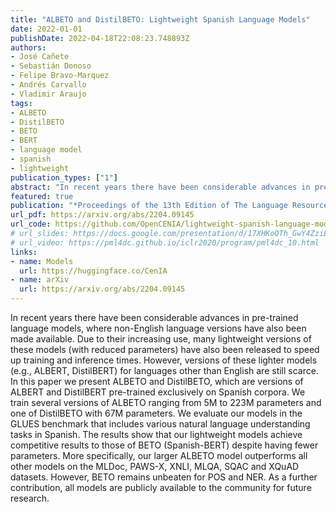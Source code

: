 ```yaml
---
title: "ALBETO and DistilBETO: Lightweight Spanish Language Models"
date: 2022-01-01
publishDate: 2022-04-18T22:08:23.748893Z
authors:
- José Cañete
- Sebastián Donoso
- Felipe Bravo-Marquez
- Andrés Carvallo
- Vladimir Araujo
tags:
- ALBETO
- DistilBETO
- BETO
- BERT
- language model
- spanish
- lightweight
publication_types: ["1"]
abstract: "In recent years there have been considerable advances in pre-trained language models, where non-English language versions have also been made available. Due to their increasing use, many lightweight versions of these models (with reduced parameters) have also been released to speed up training and inference times. However, versions of these lighter models (e.g., ALBERT, DistilBERT) for languages other than English are still scarce. In this paper we present ALBETO and DistilBETO, which are versions of ALBERT and DistilBERT pre-trained exclusively on Spanish corpora. We train several versions of ALBETO ranging from 5M to 223M parameters and one of DistilBETO with 67M parameters. We evaluate our models in the GLUES benchmark that includes various natural language understanding tasks in Spanish. The results show that our lightweight models achieve competitive results to those of BETO (Spanish-BERT) despite having fewer parameters. More specifically, our larger ALBETO model outperforms all other models on the MLDoc, PAWS-X, XNLI, MLQA, SQAC and XQuAD datasets. However, BETO remains unbeaten for POS and NER. As a further contribution, all models are publicly available to the community for future research."
featured: true
publication: "*Proceedings of the 13th Edition of The Language Resources and Evaluation Conference (LREC), Marseille, France.* (to appear)"
url_pdf: https://arxiv.org/abs/2204.09145
url_code: https://github.com/OpenCENIA/lightweight-spanish-language-models
# url_slides: https://docs.google.com/presentation/d/17XHKoOTh_GwY4ZziEBH4qWJl8BkJ4P98HXxZAmUwR6g/edit#slide=id.g7fa90aae96_0_23
# url_video: https://pml4dc.github.io/iclr2020/program/pml4dc_10.html
links:
- name: Models
  url: https://huggingface.co/CenIA
- name: arXiv
  url: https://arxiv.org/abs/2204.09145
---
```


In recent years there have been considerable advances in pre-trained language models, where non-English language versions have also been made available. Due to their increasing use, many lightweight versions of these models (with reduced parameters) have also been released to speed up training and inference times. However, versions of these lighter models (e.g., ALBERT, DistilBERT) for languages other than English are still scarce. In this paper we present ALBETO and DistilBETO, which are versions of ALBERT and DistilBERT pre-trained exclusively on Spanish corpora. We train several versions of ALBETO ranging from 5M to 223M parameters and one of DistilBETO with 67M parameters. We evaluate our models in the GLUES benchmark that includes various natural language understanding tasks in Spanish. The results show that our lightweight models achieve competitive results to those of BETO (Spanish-BERT) despite having fewer parameters. More specifically, our larger ALBETO model outperforms all other models on the MLDoc, PAWS-X, XNLI, MLQA, SQAC and XQuAD datasets. However, BETO remains unbeaten for POS and NER. As a further contribution, all models are publicly available to the community for future research.